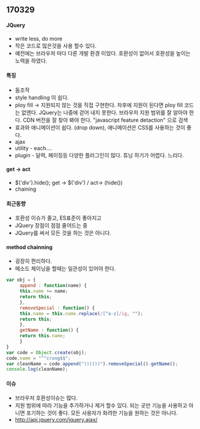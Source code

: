 ## 170329

#### JQuery

- write less, do more
- 작은 코드로 많은것을 사용 할수 있다.
- 예전에는 브라우저 마다 다른 개발 환경 이었다. 호환성이 없어서 호환성을 높이는 노력을 하였다.

#### 특징
- 돔조작
- style handling 이 쉽다.
- ploy fill -> 지원되지 않는 것을 직접 구현한다.
   차후에 지원이 된다면 ploy fill 코드는 없앤다.
    JQuery는 나중에 걷어 내지 못한다.
    브라우저 지원 범위를 잘 알아야 한다.
    CDN 버전을 잘 찾아 봐야 한다.
    "javascript feature detaction" 으로 검색
- 효과와 애니메이션이 쉽다. (drop down), 애니메이션은 CSS를 사용하는 것이 좋다.
- ajax
- utility - each....
- plugin -  달력, 페이징등 다양한 플러그인이 많다. 튜닝 하기가 어렵다. 느리다. 

#### get -> act
- $('div').hide(); get -> $('div') / act-> (hide())
- chaining

#### 최근동향
- 호환성 이슈가 줄고, ES표준이 좋아지고
- JQuery 장점이 점점 줄어드는 중
- JQuery를 써서 모든 것을 하는 것은 아니다.


#### method chainning
- 굉장히 편리하다.
- 메소드 체이닝을 할때는 일관성이 있어야 한다.
~~~javascript
var obj = {
     append : function(name) {
     this.name += name;
     return this;
     },
     removeSpecial : function() {
     this.name = this.name.replace(/[^a-z]/ig, "");
     return this;
     },
     getName : function() {
     return this.name;
     }
}
var code = Object.create(obj);
code.name = "^^crong$$";
var cleanName = code.append("))))))").removeSpecial().getName();
console.log(cleanName);
~~~

#### 이슈
- 브라우저 호환성이슈는 많다.
- 지원 범위에 따라 기능을 추가하거나 제거 할수 있다. 되는 곳만 기능을 사용하고 아니면 포기하는 것이 좋다. 
   모든 사용자가 화려한 기능을 원하는 것은 아니다.
- http://api.jquery.com/jquery.ajax/
